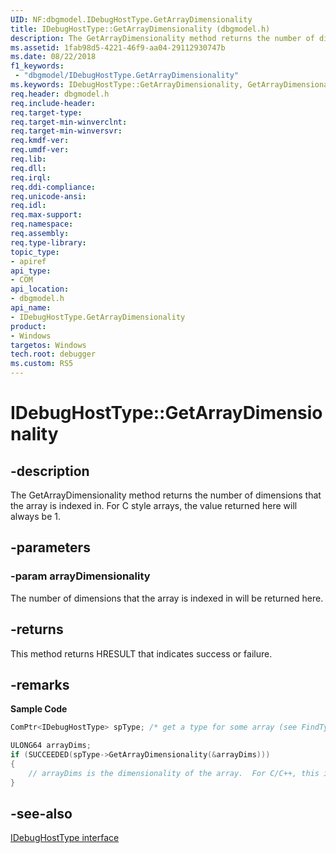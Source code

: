 ```yaml
---
UID: NF:dbgmodel.IDebugHostType.GetArrayDimensionality
title: IDebugHostType::GetArrayDimensionality (dbgmodel.h)
description: The GetArrayDimensionality method returns the number of dimensions that the array is indexed in.
ms.assetid: 1fab98d5-4221-46f9-aa04-29112930747b
ms.date: 08/22/2018
f1_keywords:
 - "dbgmodel/IDebugHostType.GetArrayDimensionality"
ms.keywords: IDebugHostType::GetArrayDimensionality, GetArrayDimensionality, IDebugHostType.GetArrayDimensionality, IDebugHostType::GetArrayDimensionality, IDebugHostType.GetArrayDimensionality
req.header: dbgmodel.h
req.include-header:
req.target-type:
req.target-min-winverclnt:
req.target-min-winversvr:
req.kmdf-ver:
req.umdf-ver:
req.lib:
req.dll:
req.irql: 
req.ddi-compliance:
req.unicode-ansi:
req.idl:
req.max-support:
req.namespace:
req.assembly:
req.type-library: 
topic_type: 
- apiref
api_type: 
- COM
api_location: 
- dbgmodel.h
api_name: 
- IDebugHostType.GetArrayDimensionality
product:
- Windows
targetos: Windows
tech.root: debugger
ms.custom: RS5
---
```


# IDebugHostType::GetArrayDimensionality


## -description

The GetArrayDimensionality method returns the number of dimensions that the array is indexed in. For C style arrays, the value returned here will always be 1. 

## -parameters

### -param arrayDimensionality
The number of dimensions that the array is indexed in will be returned here.


## -returns
This method returns HRESULT that indicates success or failure.

## -remarks

**Sample Code**

```cpp
ComPtr<IDebugHostType> spType; /* get a type for some array (see FindTypeByName) */

ULONG64 arrayDims;
if (SUCCEEDED(spType->GetArrayDimensionality(&arrayDims)))
{
    // arrayDims is the dimensionality of the array.  For C/C++, this is always 1.
}
```

## -see-also

[IDebugHostType interface](nn-dbgmodel-idebughosttype.md)
